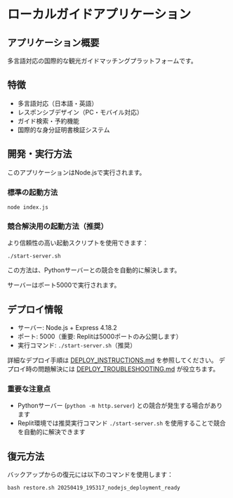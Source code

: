 # ローカルガイドアプリケーション

## アプリケーション概要
多言語対応の国際的な観光ガイドマッチングプラットフォームです。

## 特徴
- 多言語対応（日本語・英語）
- レスポンシブデザイン（PC・モバイル対応）
- ガイド検索・予約機能
- 国際的な身分証明書検証システム

## 開発・実行方法
このアプリケーションはNode.jsで実行されます。

### 標準の起動方法
```
node index.js
```

### 競合解決用の起動方法（推奨）
より信頼性の高い起動スクリプトを使用できます：
```
./start-server.sh
```
この方法は、Pythonサーバーとの競合を自動的に解決します。

サーバーはポート5000で実行されます。

## デプロイ情報
- サーバー: Node.js + Express 4.18.2
- ポート: 5000（重要: Replitは5000ポートのみ公開します）
- 実行コマンド: `./start-server.sh`（推奨）

詳細なデプロイ手順は [DEPLOY_INSTRUCTIONS.md](./DEPLOY_INSTRUCTIONS.md) を参照してください。
デプロイ時の問題解決には [DEPLOY_TROUBLESHOOTING.md](./DEPLOY_TROUBLESHOOTING.md) が役立ちます。

### 重要な注意点
- Pythonサーバー (`python -m http.server`) との競合が発生する場合があります
- Replit環境では推奨実行コマンド `./start-server.sh` を使用することで競合を自動的に解決できます

## 復元方法
バックアップからの復元には以下のコマンドを使用します：
```
bash restore.sh 20250419_195317_nodejs_deployment_ready
```